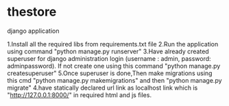 # thestore
django application

1.Install all the required libs from requirements.txt file
2.Run the application using command "python manage.py runserver"
3.Have already created superuser for django administration login (username : admin, password: adminpassword). If not create one using this command "python manage.py createsuperuser"
5.Once superuser is done,Then make migrations using this cmd "python manage.py makemigrations" and then "python manage.py migrate" 
4.have statically declared url link as localhost link which is "http://127.0.0.1:8000/" in required html and js files.
